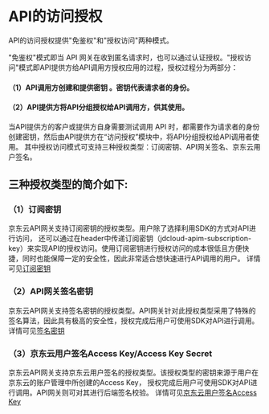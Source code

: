 # API的访问授权

API的访问授权提供"免鉴权"和"授权访问"两种模式。

"免鉴权"模式即当 API 网关在收到匿名请求时，也可以通过认证授权。"授权访问"模式即API提供方给API调用方授权应用的过程，授权过程分为两部分：
#### （1）API调用方创建和提供密钥 。密钥代表请求者的身份。
#### （2）API提供方将API分组授权给API调用方，供其使用。
当API提供方的客户或提供方自身需要测试调用 API 时，都需要作为请求者的身份创建密钥，然后由API提供方在“访问授权”模块中，将API分组授权给API调用者使用。
其中授权访问模式可支持三种授权类型：订阅密钥、API网关签名、京东云用户签名。

## 三种授权类型的简介如下:

### （1）订阅密钥

京东云API网关支持订阅密钥的授权类型。用户除了选择利用SDK的方式对API进行访问， 还可以通过在header中传递订阅密钥（jdcloud-apim-subscription-key）来实现API的授权访问。使用订阅密钥进行授权访问的成本很低且方便快捷，同时也能保障一定的安全性，因此非常适合想快速进行API调用的用户。
详情可见[订阅密钥](https://docs.jdcloud.com/cn/api-gateway/subscription-key?SOP=JDCloud)

### （2）API网关签名密钥

京东云API网关支持签名密钥的授权类型。API网关针对此授权类型采用了特殊的签名算法，因此具有极高的安全性，授权完成后用户可使用SDK对API进行调用。
详情可见[签名密钥](https://docs.jdcloud.com/cn/api-gateway/signature-key?SOP=JDCloud)

### （3）京东云用户签名Access Key/Access Key Secret

京东云API网关支持京东云用户签名的授权类型。该授权类型的密钥来源于用户在京东云的账户管理中所创建的Access Key， 授权完成后用户可使用SDK对API进行调用。API网关则可对其进行后端签名校验。
详情可见[京东云用户签名Access Key](https://docs.jdcloud.com/cn/api-gateway/jd-cloud-user-signature?SOP=JDCloud)
 

 








  
